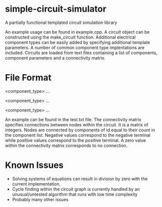 # simple-circuit-simulator

A partially functional templated circuit simulation library

An example usage can be found in example.cpp. A circuit object can be constructed using the make_circuit function. Additional electrical component types can be easily added by specifying additional template parameters.  A number of common component type implentations are included. Circuits are loaded from text files containing a list of components, component parameters and a connectivity matrix.

# File Format
 <component_type> <parameter> <parameter> ...
 
 <component_type> <parameter> <parameter> ...
  
 <component_type> <parameter> <parameter> ...

 <connectivity matrix>
  
  An example can be found in the test.txt file. The connectivity matrix specifies connections between nodes within the circuit. It is a matrix of integers. Nodes are connected by components of id equal to their count in the component list. Negative values correspond to the negative terminal while positive values correspond to the positive terminal. A zero value within the connectivity matrix corresponds to no connection.
  
 # Known Issues
 
 - Solving systems of equations can result in division by zero with the current implementation.
 - Cycle finding within the circuit graph is currently handled by an unusual/untested algorithm that runs with low time complexity
 - Probably many other issues
